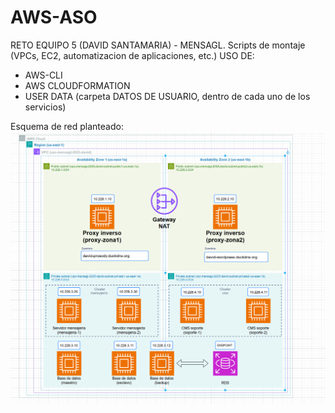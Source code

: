 # AWS-ASO
RETO EQUIPO 5 (DAVID SANTAMARIA) - MENSAGL. Scripts de montaje (VPCs, EC2, automatizacion de aplicaciones, etc.)
USO DE:
- AWS-CLI
- AWS CLOUDFORMATION
- USER DATA (carpeta DATOS DE USUARIO, dentro de cada uno de los servicios)

Esquema de red planteado:
![Esquema de red](https://github.com/dsantamarias01/mensagl/blob/main/mensagl-main/ESQUEMA-RED/esquema-david.png)
